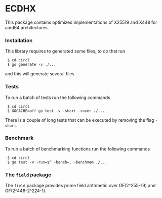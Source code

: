# ECDHX

This package contains optimized implementations of X25519 and X448 for amd64 architectures.

### Installation

This library requires to generated some files, to do that run

````
 $ cd circl
 $ go generate -v ./...
````

and this will generate several files.

### Tests

To run a batch of tests run the following commands

````
 $ cd circl
 $ GOCACHE=off go test -v -short -cover ./...
````
There is a couple of long tests that can be executed by removing the flag `-short`.

### Benchmark

To run a batch of benchmarking functions run the following commands

````
 $ cd circl
 $ go test -v -run=$^ -bench=. -benchmem ./...
````


### The `field` package

The `field` package provides prime field arithmetic over GF(2^255-19) and GF(2^448-2^224-1).
